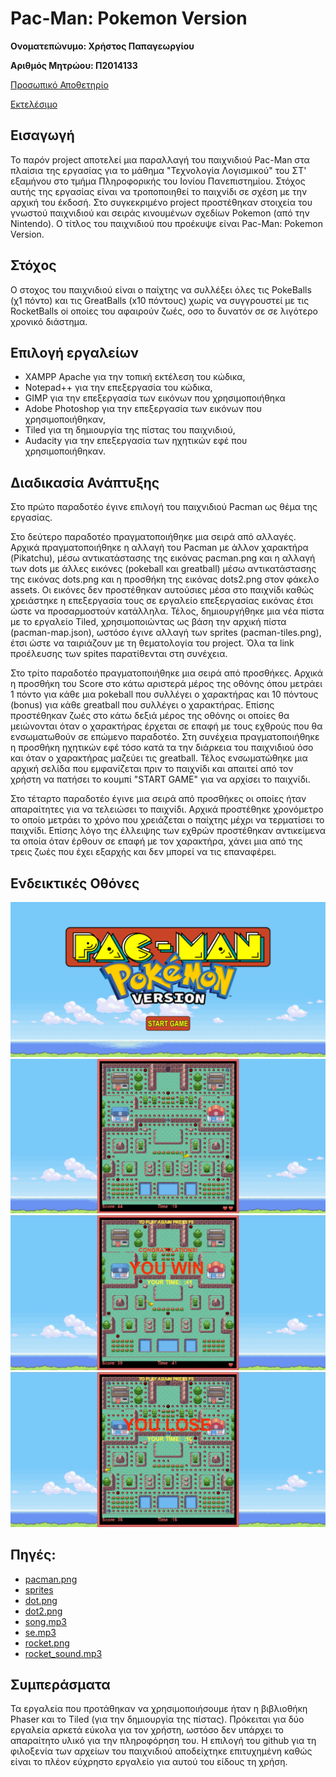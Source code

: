 
# Pac-Man: Pokemon Version

**Ονοματεπώνυμο: Χρήστος Παπαγεωργίου**

**Αριθμός Μητρώου: Π2014133**

[Προσωπικό Αποθετηρίο](https://github.com/ChrisPap261/pacman)   

[Εκτελέσιμο](https://chrispap261.github.io/pacman/index.html)

## Εισαγωγή
Το παρόν project αποτελεί μια παραλλαγή του παιχνιδιού Pac-Man στα πλαίσια της εργασίας για το μάθημα "Τεχνολογία Λογισμικού" του ΣΤ' εξαμήνου στο τμήμα Πληροφορικής του Ιονίου Πανεπιστημίου.
Στόχος αυτής της εργασίας είναι να τροποποιηθεί το παιχνίδι σε σχέση με την αρχική του έκδοσή. Στο συγκεκριμένο project προστέθηκαν στοιχεία του γνωστού παιχνιδιού και σειράς κινουμένων σχεδίων Pokemon (από την Nintendo). Ο τίτλος του παιχνιδιού που προέκυψε είναι Pac-Man: Pokemon Version. 

## Στόχος
Ο στοχος του παιχνιδιού είναι ο παίχτης να συλλέξει όλες τις PokeBalls (χ1 πόντο) και τις GreatBalls (x10 πόντους) χωρίς να συγγρουστεί με τις RocketBalls oi οποίες του αφαιρούν ζωές, οσο το δυνατόν σε σε λιγότερο χρονικό διάστημα. 

## **Επιλογή εργαλείων**
 * XAMPP Apache για την τοπική εκτέλεση του κώδικα,
 * Notepad++ για την επεξεργασία του κώδικα,
 * GIMP για την επεξεργασία των εικόνων που χρησιμοποιήθηκα
 * Adobe Photoshop για την επεξεργασία των εικόνων που χρησιμοποιήθηκαν,
 * Tiled για τη δημιουργία της πίστας του παιχνιδιού,
 * Audacity για την επεξεργασία των ηχητικών εφέ που χρησιμοποιήθηκαν.
 
## Διαδικασία Ανάπτυξης

Στο πρώτο παραδοτέο έγινε επιλογή του παιχνιδιού Pacman ως θέμα της εργασίας.

Στο δεύτερο παραδοτέο πραγματοποιήθηκε μια σειρά από αλλαγές. Αρχικά πραγματοποιήθηκε η αλλαγή του Pacman με άλλον χαρακτήρα (Pikatchu), μέσω αντικατάστασης της εικόνας pacman.png και η αλλαγή των dots με άλλες εικόνες (pokeball και greatball) μέσω αντικατάστασης της εικόνας dots.png και η προσθήκη της εικόνας dots2.png στον φάκελο assets. Οι εικόνες δεν προστέθηκαν αυτούσιες μέσα στο παιχνίδι καθώς χρειάστηκε η επεξεργασία τους σε εργαλείο επεξεργασίας εικόνας έτσι ώστε να προσαρμοστούν κατάλληλα. Τέλος, δημιουργήθηκε μια νέα πίστα με το εργαλείο Tiled, χρησιμοποιώντας ως βάση την αρχική πίστα (pacman-map.json), ωστόσο έγινε αλλαγή των sprites (pacman-tiles.png), έτσι ώστε να ταιριάζουν με τη θεματολογία του project. Όλα τα link προέλευσης των spites παρατίθενται στη συνέχεια. 

Στο τρίτο παραδοτέο πραγματοποιήθηκε μια σειρά από προσθήκες. Αρχικά η προσθήκη του Score στο κάτω αριστερά μέρος της οθόνης όπου μετράει 1 πόντο για κάθε μια pokeball που συλλέγει ο χαρακτήρας και 10 πόντους (bonus) για κάθε greatball που συλλέγει ο χαρακτήρας. Επίσης προστέθηκαν ζωές στο κάτω δεξιά μέρος της οθόνης οι οποίες θα μειώνονται όταν ο χαρακτήρας έρχεται σε επαφή με τους εχθρούς που θα ενσωματωθούν σε επώμενο παραδοτέο. Στη συνέχεια πραγματοποιήθηκε η προσθήκη ηχητικών εφέ τόσο κατά τα την διάρκεια του παιχνιδιού όσο και όταν ο χαρακτήρας μαζεύει τις greatball. Τέλος ενσωματώθηκε μια αρχική σελίδα που εμφανίζεται πριν το παιχνίδι και απαιτεί από τον χρήστη να πατήσει το κουμπί "STARΤ GAME" για να αρχίσει το παιχνίδι.

Στο τέταρτο παραδοτέο έγινε μια σειρά από προσθήκες οι οποίες ήταν απαραίτητες για να τελειώσει το παιχνίδι. Αρχικά προστέθηκε χρονόμετρο το οποίο μετράει το χρόνο που χρειάζεται ο παίχτης μέχρι να τερματίσει το παιχνίδι. Επίσης λόγο της έλλειψης των εχθρών προστέθηκαν αντικείμενα τα οποία όταν έρθουν σε επαφή με τον χαρακτήρα, χάνει μια από της τρεις ζωές που έχει εξαρχής και δεν μπορεί να τις επαναφέρει.

## Ενδεικτικές Οθόνες 
 ![alt text](https://github.com/ChrisPap261/pacman/blob/master/Screenshots/index.png "Αρχική οθόνη")
 ![alt text](https://github.com/ChrisPap261/pacman/blob/master/Screenshots/in_game.png "Oθόνη Παιχνιδιου")
 ![alt text](https://github.com/ChrisPap261/pacman/blob/master/Screenshots/you-win.png "Oθόνη Νίκης")
 ![alt text](https://github.com/ChrisPap261/pacman/blob/master/Screenshots/you-lose.png "Oθόνη Ήττας")

## **Πηγές:**
 * [pacman.png](http://stuffpoint.com/pokemon/image/13395-pokemon-pikachu-running.gif)
 * [sprites](https://www.spriters-resource.com/game_boy_advance/pokemonemerald/)
 * [dot.png](http://retr8bit.com/wp-content/uploads/2014/12/poeballs.png)	
 * [dot2.png](http://retr8bit.com/wp-content/uploads/2014/12/poeballs.png)
 * [song.mp3](https://www.youtube.com/watch?v=wR3gaYTqkDQ)
 * [se.mp3](https://www.youtube.com/watch?v=WVNDyQlJJXc)
 * [rocket.png](http://d310a9hpolx59w.cloudfront.net/product_photos/13575970/RocketLogo1InchPromo_400sq.png)
 * [rocket_sound.mp3](https://www.youtube.com/watch?v=nAaKLZF1u2U)

 
## Συμπεράσματα

  Τα εργαλεία που προτάθηκαν να χρησιμοποιήσουμε ήταν η βιβλιοθήκη Phaser και το Tiled (για την δημιουργία της πίστας). Πρόκειται για δύο εργαλεία αρκετά εύκολα για τον χρήστη, ωστόσο δεν υπάρχει το απαραίτητο υλικό για την πληροφόρηση του. Η επιλογή του github για τη φιλοξενία των αρχείων του παιχνιδιού αποδείχτηκε επιτυχημένη καθώς είναι το πλέον εύχρηστο εργαλείο για αυτού του είδους τη χρήση.
